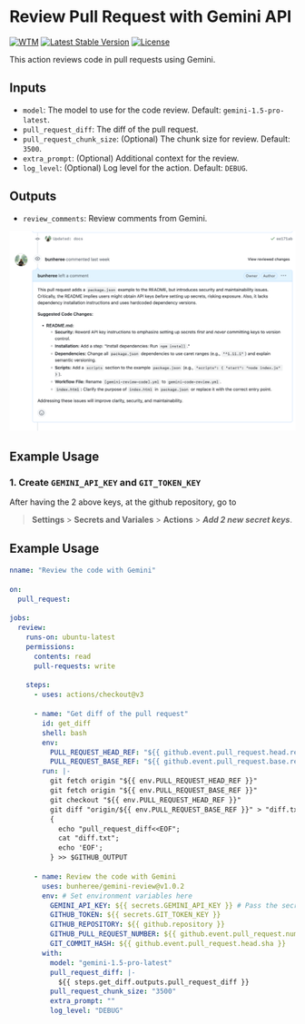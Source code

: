 # Review Pull Request with Gemini API

<p>
<a href="https://bunhere.com"><img src="./images/reviewpr.png" width="24" alt="WTM"></a>
<a href="#"><img src="https://img.shields.io/badge/Review PR-v1.0.1-blue" alt="Latest Stable Version"></a>
<a href="#"><img src="https://img.shields.io/badge/license-MIT-yellow" alt="License"></a>
</p>

This action reviews code in pull requests using Gemini.

## Inputs

- `model`: The model to use for the code review. Default: `gemini-1.5-pro-latest`.
- `pull_request_diff`: The diff of the pull request.
- `pull_request_chunk_size`: (Optional) The chunk size for review. Default: `3500`.
- `extra_prompt`: (Optional) Additional context for the review.
- `log_level`: (Optional) Log level for the action. Default: `DEBUG`.

## Outputs

- `review_comments`: Review comments from Gemini.

![Review - comment PR](/images/comment-PR.png)

## Example Usage

### 1. Create `GEMINI_API_KEY` and `GIT_TOKEN_KEY`

After having the 2 above keys, at the github repository, go to 

> **Settings** > **Secrets and Variales** > **Actions** > ***Add 2 new secret keys***.

## Example Usage

```yaml
nname: "Review the code with Gemini"

on:
  pull_request:

jobs:
  review:
    runs-on: ubuntu-latest
    permissions:
      contents: read
      pull-requests: write

    steps:
      - uses: actions/checkout@v3

      - name: "Get diff of the pull request"
        id: get_diff
        shell: bash
        env:
          PULL_REQUEST_HEAD_REF: "${{ github.event.pull_request.head.ref }}"
          PULL_REQUEST_BASE_REF: "${{ github.event.pull_request.base.ref }}"
        run: |-
          git fetch origin "${{ env.PULL_REQUEST_HEAD_REF }}"
          git fetch origin "${{ env.PULL_REQUEST_BASE_REF }}"
          git checkout "${{ env.PULL_REQUEST_HEAD_REF }}"
          git diff "origin/${{ env.PULL_REQUEST_BASE_REF }}" > "diff.txt"
          {
            echo "pull_request_diff<<EOF";
            cat "diff.txt";
            echo 'EOF';
          } >> $GITHUB_OUTPUT

      - name: Review the code with Gemini
        uses: bunheree/gemini-review@v1.0.2
        env: # Set environment variables here
          GEMINI_API_KEY: ${{ secrets.GEMINI_API_KEY }} # Pass the secret as an environment variable
          GITHUB_TOKEN: ${{ secrets.GIT_TOKEN_KEY }}
          GITHUB_REPOSITORY: ${{ github.repository }}
          GITHUB_PULL_REQUEST_NUMBER: ${{ github.event.pull_request.number }}
          GIT_COMMIT_HASH: ${{ github.event.pull_request.head.sha }}
        with:
          model: "gemini-1.5-pro-latest"
          pull_request_diff: |-
            ${{ steps.get_diff.outputs.pull_request_diff }}
          pull_request_chunk_size: "3500"
          extra_prompt: ""
          log_level: "DEBUG"

```
